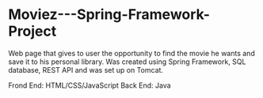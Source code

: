 # Moviez---Spring-Framework-Project

Web page that gives to user the opportunity to find the movie he wants and save it to his personal library.
Was created using Spring Framework, SQL database, REST API and was set up on Tomcat.

Frond End: HTML/CSS/JavaScript
Back End: Java 
